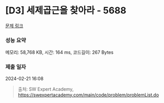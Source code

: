 # [D3] 세제곱근을 찾아라 - 5688 

[문제 링크](https://swexpertacademy.com/main/code/problem/problemDetail.do?contestProbId=AWXVyCaKugQDFAUo) 

### 성능 요약

메모리: 58,768 KB, 시간: 164 ms, 코드길이: 267 Bytes

### 제출 일자

2024-02-21 16:08



> 출처: SW Expert Academy, https://swexpertacademy.com/main/code/problem/problemList.do
